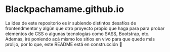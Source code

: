 # Blackpachamame.github.io

La idea de este repositorio es ir subiendo distintos desafíos de frontendmentor y algún que otro proyecto propio que haga para para probar elementos de CSS o algunas tecnologías como SASS, Bootstrap, etc. Además, iré poniendo acá mismo los sitios en vivo para que quede más prolijo, por lo que, este README está en construcción 🔧
